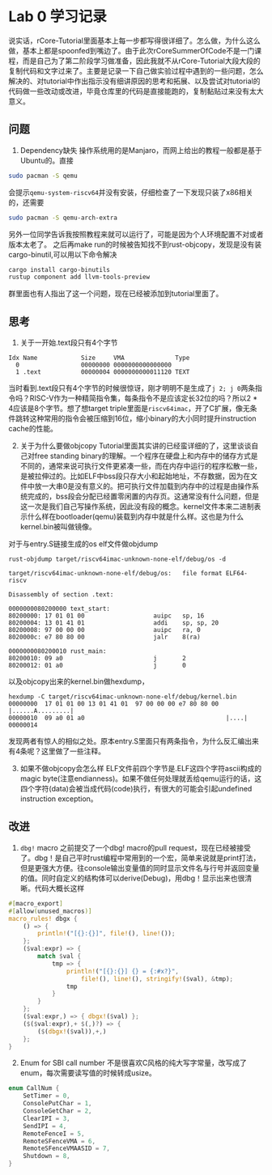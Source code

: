 # Lab 0 学习记录
说实话，rCore-Tutorial里面基本上每一步都写得很详细了。怎么做，为什么这么做，基本上都是spoonfed到嘴边了。由于此次rCoreSummerOfCode不是一门课程，而是自己为了第二阶段学习做准备，因此我就不从rCore-Tutorial大段大段的复制代码和文字过来了。主要是记录一下自己做实验过程中遇到的一些问题，怎么解决的、对tutorial中作出指示没有细讲原因的思考和拓展、以及尝试对tutorial的代码做一些改动或改进，毕竟仓库里的代码是直接能跑的，复制黏贴过来没有太大意义。

## 问题
1. Dependency缺失
操作系统用的是Manjaro，而网上给出的教程一般都是基于Ubuntu的。直接
```bash
sudo pacman -S qemu
```
会提示`qemu-system-riscv64`并没有安装，仔细检查了一下发现只装了x86相关的，还需要
```bash
sudo pacman -S qemu-arch-extra
```

另外一位同学告诉我按照教程来就可以运行了，可能是因为个人环境配置不对或者版本太老了。
之后再make run的时候被告知找不到rust-objcopy，发现是没有装cargo-binutil,可以用以下命令解决
```bash
cargo install cargo-binutils
rustup component add llvm-tools-preview
```
群里面也有人指出了这一个问题，现在已经被添加到tutorial里面了。

## 思考
1. 关于一开始.text段只有4个字节
```
Idx Name            Size     VMA              Type
  0                 00000000 0000000000000000
  1 .text           00000004 0000000000011120 TEXT
```
当时看到.text段只有4个字节的时候很惊讶，刚才明明不是生成了`j 2; j 0`两条指令吗？RISC-V作为一种精简指令集，每条指令不是应该定长32位的吗？所以2 * 4应该是8个字节。想了想target triple里面是`riscv64imac`，开了C扩展，像无条件跳转这种常用的指令会被压缩到16位，缩小binary的大小同时提升instruction cache的性能。

2. 关于为什么要做objcopy
Tutorial里面其实讲的已经蛮详细的了，这里谈谈自己对free standing binary的理解。一个程序在硬盘上和内存中的储存方式是不同的，通常来说可执行文件更紧凑一些，而在内存中运行的程序松散一些，是被拉伸过的。比如ELF中bss段只存大小和起始地址，不存数据，因为在文件中放一大串0是没有意义的。把可执行文件加载到内存中的过程是由操作系统完成的，bss段会分配已经置零闲置的内存页。这通常没有什么问题，但是这一次是我们自己写操作系统，因此没有段的概念。kernel文件本来二进制表示什么样在bootloader(qemu)装载到内存中就是什么样。这也是为什么kernel.bin被叫做镜像。

对于与entry.S链接生成的os elf文件做objdump
```
rust-objdump target/riscv64imac-unknown-none-elf/debug/os -d

target/riscv64imac-unknown-none-elf/debug/os:   file format ELF64-riscv

Disassembly of section .text:

0000000080200000 text_start:
80200000: 17 01 01 00                   auipc   sp, 16
80200004: 13 01 41 01                   addi    sp, sp, 20
80200008: 97 00 00 00                   auipc   ra, 0
8020000c: e7 80 80 00                   jalr    8(ra)

0000000080200010 rust_main:
80200010: 09 a0                         j       2
80200012: 01 a0                         j       0
```
以及objcopy出来的kernel.bin做hexdump，
```
hexdump -C target/riscv64imac-unknown-none-elf/debug/kernel.bin
00000000  17 01 01 00 13 01 41 01  97 00 00 00 e7 80 80 00  |......A.........|
00000010  09 a0 01 a0                                       |....|
00000014
```
发现两者有惊人的相似之处。原本entry.S里面只有两条指令，为什么反汇编出来有4条呢？这里做了一些注释。

3. 如果不做objcopy会怎么样
ELF文件前四个字节是.ELF这四个字符ascii构成的magic byte(注意endianness)。如果不做任何处理就丢给qemu运行的话，这四个字符(data)会被当成代码(code)执行，有很大的可能会引起undefined instruction exception。

## 改进
1. `dbg!` macro
之前提交了一个dbg! macro的pull request，现在已经被接受了。dbg！是自己平时rust编程中常用到的一个宏，简单来说就是print打法，但是更强大方便。往console输出变量值的同时显示文件名与行号并返回变量的值。同时自定义的结构体可以derive(Debug)，用dbg！显示出来也很清晰。代码大概长这样
```Rust
#[macro_export]
#[allow(unused_macros)]
macro_rules! dbgx {
    () => {
        println!("[{}:{}]", file!(), line!());
    };
    ($val:expr) => {
        match $val {
            tmp => {
                println!("[{}:{}] {} = {:#x?}",
                    file!(), line!(), stringify!($val), &tmp);
                tmp
            }
        }
    };
    ($val:expr,) => { dbgx!($val) };
    ($($val:expr),+ $(,)?) => {
        ($(dbgx!($val)),+,)
    };
}
```

2. Enum for SBI call number
不是很喜欢C风格的纯大写字常量，改写成了enum，每次需要读写值的时候转成usize。
```Rust
enum CallNum {
    SetTimer = 0,
    ConsolePutChar = 1,
    ConsoleGetChar = 2,
    ClearIPI = 3,
    SendIPI = 4,
    RemoteFenceI = 5,
    RemoteSFenceVMA = 6,
    RemoteSFenceVMAASID = 7,
    Shutdown = 8,
}
```
